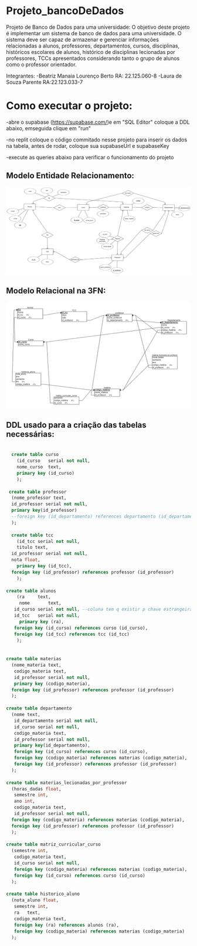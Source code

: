 # Projeto_bancoDeDados
Projeto de Banco de Dados para uma universidade: 
O objetivo deste projeto é implementar um sistema de banco de dados para uma universidade. O sistema deve ser capaz de armazenar e gerenciar informações relacionadas a alunos, professores, departamentos, cursos, disciplinas, históricos escolares de alunos, histórico de disciplinas lecionadas por professores, TCCs apresentados considerando tanto o grupo de alunos como o professor orientador.

Integrantes:
-Beatriz Manaia Lourenço Berto RA: 22.125.060-8
-Laura de Souza Parente RA:22.123.033-7

# Como executar o projeto:
-abre o supabase (https://supabase.com/)e em "SQL Editor" coloque a DDL abaixo, emseguida clique em "run"

-no replit coloque o código commitado nesse projeto para inserir os dados na tabela, antes de rodar, coloque sua supabaseUrl e supabaseKey

-execute as queries abaixo para verificar o funcionamento do projeto

##  Modelo Entidade Relacionamento:
![codigo1](./imagens/MER.png)

## Modelo Relacional na 3FN:
![codigo1](./imagens/MR-3FN.png)

## DDL usado para a criação das tabelas necessárias:

```sql    

  create table curso
	(id_curso	serial not null, 
	nome_curso	text, 
	primary key (id_curso)
	);

 create table professor
  (nome_professor text,
  id_professor serial not null,
  primary key(id_professor)
  --foreign key (id_departamento) references departamento (id_departamento)
  );

  create table tcc
	(id_tcc serial not null, 
	titulo text,
  id_professor serial not null,
  nota float,
	primary key (id_tcc),
  foreign key (id_professor) references professor (id_professor)
	);

create table alunos
	(ra		text,
	 nome		text,
   id_curso	serial not null, --coluna tem q existir p chave estrangeira aponta
   id_tcc	serial not null,
	 primary key (ra),
   foreign key (id_curso) references curso (id_curso),
   foreign key (id_tcc) references tcc (id_tcc)
	);

  
create table materias
  (nome_materia text,
   codigo_materia text,
   id_professor serial not null,
   primary key (codigo_materia),
  foreign key (id_professor) references professor (id_professor)
  );

create table departamento 
  (nome text,
   id_departamento serial not null,
   id_curso	serial not null, 
   codigo_materia text,
   id_professor serial not null,
   primary key(id_departamento),
   foreign key (id_curso) references curso (id_curso),
   foreign key (codigo_materia) references materias (codigo_materia),
   foreign key (id_professor) references professor (id_professor)
  );

create table materias_lecionadas_por_professor
  (horas_dadas float,
   semestre int,
   ano int,
   codigo_materia text,
   id_professor serial not null,
  foreign key (codigo_materia) references materias (codigo_materia),
  foreign key (id_professor) references professor (id_professor)
  );

create table matriz_curricular_curso
  (semestre int,
   codigo_materia text,
   id_curso	serial not null,
   foreign key (codigo_materia) references materias (codigo_materia),
   foreign key (id_curso) references curso (id_curso)
  );

create table historico_aluno
  (nota_aluno float,
   semestre int,
   ra	text,
   codigo_materia text,
   foreign key (ra) references alunos (ra),
   foreign key (codigo_materia) references materias (codigo_materia)
  );

```
